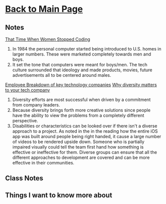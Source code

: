 # [Back to Main Page](https://reecerenninger.github.io/reading-notes/)

## Notes

[That Time When Women Stopped Coding](https://www.npr.org/sections/money/2014/10/21/357629765/when-women-stopped-coding)

1. In 1984 the personal computer started being introduced to U.S. homes in larger numbers. These were marketed completely towards men and boys.
2. It set the tone that computers were meant for boys/men.  The tech culture surrounded that ideology and made products, movies, future advertisements all to be centered around males.

[Employee Breakdown of key technology companies](https://informationisbeautiful.net/visualizations/diversity-in-tech/)
[Why diversity matters to your tech company](https://www.usatoday.com/story/tech/columnist/2015/07/21/why-diversity-matters-your-tech-company/30419871/)

1. Diversity efforts are most successful when driven by a commitment from company leaders.
2. Because diversity brings forth more creative solutions since people have the ability to view the problems from a completely different perspective.
3. Disabilities or characteristics can be looked over if there isn't a diverse approach to a project.  As noted in the in the reading how the entire iOS app was built around people being right handed, it cause a large number of videos to be rendered upside down.  Someone who is partially impaired visually could tell the team first hand how something is effective or ineffective for them.  Diverse groups can ensure that all the different approaches to development are covered and can be more effective in their communities.  

## Class Notes

## Things I want to know more about
